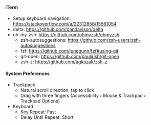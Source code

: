 #### iTerm
- Setup keyboard navigation: https://stackoverflow.com/a/22312856/15561054
- delta: https://github.com/dandavison/delta
- oh-my-zsh: https://github.com/ohmyzsh/ohmyzsh
  - zsh-autosuggestions: https://github.com/zsh-users/zsh-autosuggestions
  - fzf: https://github.com/junegunn/fzf#using-git
  - git-open: https://github.com/paulirish/git-open
  - zsh-z: https://github.com/agkozak/zsh-z

#### System Preferences
- Trackpack
  - Natural scroll direction, tap to click
  - Drag with three fingers (Accessibility › Mouse & Trackpad › Trackpad Options)
- Keyboard
  - Key Repeat: Fast
  - Delay Until Repeat: Short
